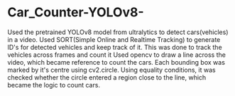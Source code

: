 # Car_Counter-YOLOv8-
Used the pretrained YOLOv8 model from ultralytics to detect cars(vehicles) in a video.
Used SORT(Simple Online and Realtime Tracking) to generate ID's for detected vehicles and keep track of it. This was done to track the vehicles across frames and count it
Used opencv to draw a line across the video, which became reference to count the cars. Each bounding box was marked by it's centre using cv2.circle. Using equality conditions, it was checked whether the circle entered a region close to the line, which became the logic to count cars.
